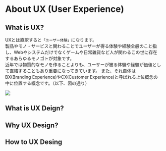 # About UX (User Experience)

## What is UX?
UXとは直訳すると`「ユーザー体験」`になります。   
製品やモノ・サービスと関わることでユーザーが得る体験や経験全般のこと指し、Webやシステムだけでなくゲームや日常雑貨など人が関わるこの世に存在するあらゆるモノゴトが対象です。   
近年では物質的なモノを作ることよりも、ユーザーが被る体験や経験が価値として直結することもあり重要になってきています。
また、それ自体はBX(Branding Experience)やCX(Customer Experience)と呼ばれる上位概念の中に位置する概念です。（以下、図の通り）

<img src="../assets/img/ux1png" />



## What is UX Deign?
## Why UX Design?
## How to UX Desing
